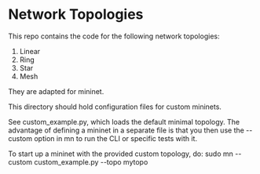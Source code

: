 # Network Topologies

This repo contains the code for the following network topologies:
1. Linear
2. Ring
3. Star
4. Mesh

They are adapted for mininet. 

This directory should hold configuration files for custom mininets.

See custom_example.py, which loads the default minimal topology.  The advantage of defining a mininet in a separate file is that you then use the --custom option in mn to run the CLI or specific tests with it.

To start up a mininet with the provided custom topology, do:
  sudo mn --custom custom_example.py --topo mytopo
